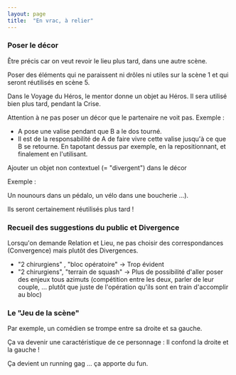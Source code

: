 ```yaml
---
layout: page
title:  "En vrac, à relier"
---
```



### Poser le décor

Être précis car on veut revoir le lieu plus tard, dans une autre scène.

Poser des éléments qui ne paraissent ni drôles ni utiles sur la scène 1 et qui seront réutilisés en scène 5.

Dans le Voyage du Héros, le mentor donne un objet au Héros. Il sera utilisé bien plus tard, pendant la Crise.

Attention à ne pas poser un décor que le partenaire ne voit pas.
Exemple :
- A pose une valise pendant que B a le dos tourné.
- Il est de la responsabilité de A de faire vivre cette valise jusqu'à ce que B se retourne. En tapotant dessus par exemple, en la repositionnant, et finalement en l'utilisant.

Ajouter un objet non contextuel (= "divergent") dans le décor

Exemple :

Un nounours dans un pédalo, un vélo dans une boucherie ...).

Ils seront certainement réutilisés plus tard !


### Recueil des suggestions du public et Divergence
Lorsqu'on demande Relation et Lieu, ne pas choisir des correspondances (Convergence) mais plutôt des Divergences.
- "2 chirurgiens" , "bloc opératoire" -> Trop évident
- "2 chirurgiens", "terrain de squash" -> Plus de possibilité d'aller poser des enjeux tous azimuts (compétition entre les deux, parler de leur couple, ... plutôt que juste de l'opération qu'ils sont en train d'accomplir au bloc)

### Le "Jeu de la scène"
Par exemple, un comédien se trompe entre sa droite et sa gauche.

Ça va devenir une caractéristique de ce personnage : Il confond la droite et la gauche !

Ça devient un running gag ... ça apporte du fun.
